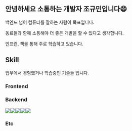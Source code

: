 ## 안녕하세요 소통하는 개발자 조규민입니다😄
백엔드 넘어 컴퓨터를 잘하는 사람이 목표입니다.

동료들과 함께 소통해야 더 좋은 개발을 할 수 있다고 생각합니다.

인프런, 책을 통해 주로 학습하고 있습니다.

## Skill
업무에서 경험했거나 학습중인 기술들 입니다.

### Frontend

### Backend
<img src="https://img.shields.io/badge/%20-Java-yellowgreen"/><img src="https://img.shields.io/badge/%20-Spring Framework-green"/><img src="https://img.shields.io/badge/%20-SpringBoot-green"/><img src="https://img.shields.io/badge/%20-MyBatis-blue"/><img src="https://img.shields.io/badge/%20-Oracle-yellowgreen"/>

### Etc

<!--
**kyumincho/kyumincho** is a ✨ _special_ ✨ repository because its `README.md` (this file) appears on your GitHub profile.

Here are some ideas to get you started:

- 🔭 I’m currently working on ...
- 🌱 I’m currently learning ...
- 👯 I’m looking to collaborate on ...
- 🤔 I’m looking for help with ...
- 💬 Ask me about ...
- 📫 How to reach me: ...
- 😄 Pronouns: ...
- ⚡ Fun fact: ...
-->
